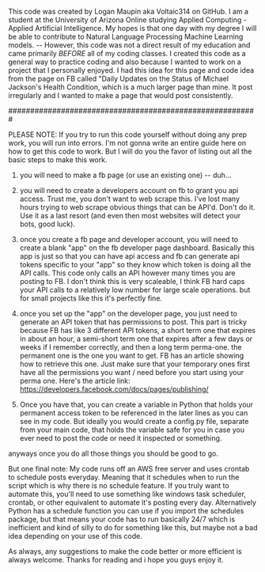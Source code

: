 This code was created by Logan Maupin aka Voltaic314 on GitHub. I am a student at the University of Arizona Online studying Applied Computing - Applied Artificial Intelligence. My hopes is that one day with my degree I will be able to contribute to Natural Language Processing Machine Learning models. -- However, this code was not a direct result of my education and came primarily *BEFORE* all of my coding classes. I created this code as a general way to practice coding and also because I wanted to work on a project that I personally enjoyed. I had this idea for this page and code idea from the page on FB called "Daily Updates on the Status of Michael Jackson's Health Condition, which is a much larger page than mine. It post irregularly and I wanted to make a page that would post consistently. 

#########################################################

PLEASE NOTE: If you try to run this code yourself without doing any prep work, you will run into errors. I'm not gonna write an entire guide here on how to get this code to work. But I will do you the favor of listing out all the basic steps to make this work. 

1. you will need to make a fb page (or use an existing one) -- duh...

2. you will need to create a developers account on fb to grant you api access. Trust me, you don't want to web scrape this. I've lost many hours trying to web scrape obvious things that can be API'd. Don't do it. Use it as a last resort (and even then most websites will detect your bots, good luck). 

3. once you create a fb page and developer account, you will need to create a blank "app" on the fb developer page dashboard. Basically this app is just so that you can have api access and fb can generate api tokens specific to your "app" so they know which token is doing all the API calls. This code only calls an API however many times you are posting to FB. I don't think this is very scaleable, I think FB hard caps your API calls to a relatively low number for large scale operations. but for small projects like this it's perfectly fine. 

4. once you set up the "app" on the developer page, you just need to generate an API token that has permissions to post. This part is tricky because FB has like 3 different API tokens, a short term one that expires in about an hour, a semi-short term one that expires after a few days or weeks if I remember correctly, and then a long term perma-one. the permanent one is the one you want to get. FB has an article showing how to retrieve this one. Just make sure that your temporary ones first have all the permissions you want / need before you start using your perma one. Here's the article link: https://developers.facebook.com/docs/pages/publishing/ 

5. Once you have that, you can create a variable in Python that holds your permanent access token to be referenced in the later lines as you can see in my code. But ideally you would create a config.py file, separate from your main code, that holds the variable safe for you in case you ever need to post the code or need it inspected or something. 

anyways once you do all those things you should be good to go. 

But one final note: My code runs off an AWS free server and uses crontab to schedule posts everyday. Meaning that it schedules when to run the script which is why there is no schedule feature. If you truly want to automate this, you'll need to use something like windows task scheduler, crontab, or other equivalent to automate it's posting every day. Alternatively Python has a schedule function you can use if you import the schedules package, but that means your code has to run basically 24/7 which is inefficient and kind of silly to do for something like this, but maybe not a bad idea depending on your use of this code. 

As always, any suggestions to make the code better or more efficient is always welcome. Thanks for reading and i hope you guys enjoy it. 
